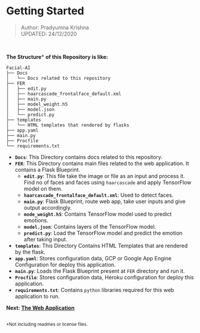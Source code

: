 # Getting Started

> Author: Pradyumna Krishna<br>
> UPDATED: 24/12/2020

<br>

**The Structure*** **of this Repository is like:**
```
Facial-AI
├── Docs
│   └── Docs related to this repository
├── FER
│   ├── edit.py
│   ├── haarcascade_frontalface_default.xml
│   ├── main.py
│   ├── model_weight.h5
│   ├── model.json
│   └── predict.py
├── templates
│   └── HTML templates that rendered by flasks
├── app.yaml
├── main.py
├── Procfile
└── requirements.txt
```

- **`Docs`**: This Directory contains docs related to this repository.
- **`FER`**: This Directory contains main files related to the web application. It contains a Flask Blueprint.
  - **`edit.py`**: This file take the image or file as an input and process it. Find no of faces and faces using `haarcascade` and apply TensorFlow model on them.
  - **`haarcascade_frontalface_default.xml`**: Used to detect faces.
  - **`main.py`**: Flask Blueprint, route web app, take user inputs and give output accordingly.
  - **`mode_weight.h5`**: Contains TensorFlow model used to predict emotions.
  - **`model.json`**: Contains layers of the TensorFlow model.
  - **`predict.py`**: Load the TensorFlow model and predict the emotion after taking input.
- **`templates`**: This Directory Contains HTML Templates that are rendered by the flask.
- **`app.yaml`**: Stores configuration data, GCP or Google App Engine Configuration for deploy this application.
- **`main.py`**: Loads the Flask Blueprint present at `FER` directory and run it.
- **`Procfile`**: Stores configuration data, Heroku configuration for deploy this application.
- **`requirements.txt`**: Contains `python` libraries required for this web application to run.

**Next: [The Web Application](The%20Web%20Application.md)**

<h2></h2>
<sup>*Not including readmes or license files.</sup>